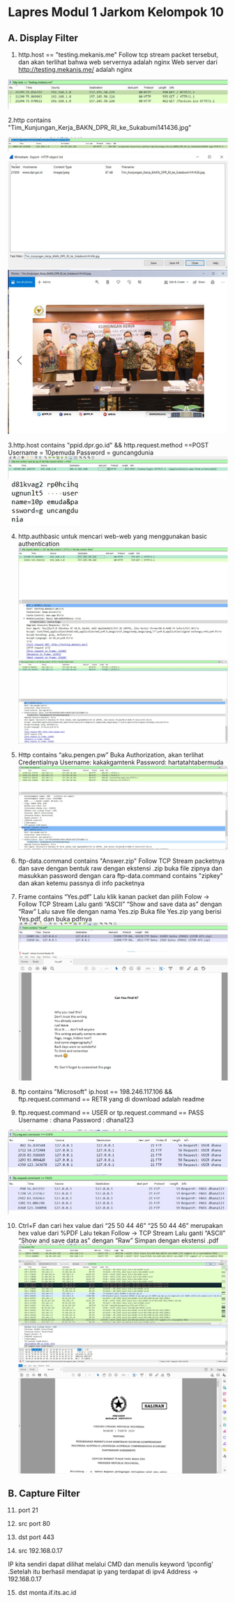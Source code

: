 # Lapres Modul 1 Jarkom Kelompok 10

## A. Display Filter
1. http.host == "testing.mekanis.me"
Follow tcp stream packet tersebut, dan akan terlihat bahwa web servernya adalah nginx
Web server dari http://testing.mekanis.me/ adalah nginx

![1](https://github.com/rozakcloud/Jarkom_Modul1_Lapres_A10/blob/main/img/1.jpg)

2.http contains "Tim_Kunjungan_Kerja_BAKN_DPR_RI_ke_Sukabumi141436.jpg"

![2_1](https://github.com/rozakcloud/Jarkom_Modul1_Lapres_A10/blob/main/img/2-1.jpg)
![2_2](https://github.com/rozakcloud/Jarkom_Modul1_Lapres_A10/blob/main/img/2-2.jpg)
![2_3](https://github.com/rozakcloud/Jarkom_Modul1_Lapres_A10/blob/main/img/2-3.jpg)

3.http.host contains "ppid.dpr.go.id" && http.request.method ==POST
Username = 10pemuda
Password = guncangdunia
![3_1](https://github.com/rozakcloud/Jarkom_Modul1_Lapres_A10/blob/main/img/3-1.jpg)
![3_2](https://github.com/rozakcloud/Jarkom_Modul1_Lapres_A10/blob/main/img/3-2.jpg)

4. http.authbasic
untuk mencari web-web yang menggunakan basic authentication
![4_1](https://github.com/rozakcloud/Jarkom_Modul1_Lapres_A10/blob/main/img/4-1.jpg)
![4_2](https://github.com/rozakcloud/Jarkom_Modul1_Lapres_A10/blob/main/img/4-2.jpg)

5. Http contains “aku.pengen.pw”
Buka Authorization, akan terlihat Credentialnya
Username: kakakgamtenk
Password: hartatahtabermuda
![5](https://github.com/rozakcloud/Jarkom_Modul1_Lapres_A10/blob/main/img/5.jpg)

6. ftp-data.command contains "Answer.zip"
Follow TCP Stream packetnya dan save dengan bentuk raw dengan ekstensi .zip
buka file zipnya dan masukkan password dengan cara
ftp-data.command contains "zipkey"
dan akan ketemu passnya di info packetnya

7. Frame contains “Yes.pdf”
Lalu klik kanan packet dan pilih Folow -> Follow  TCP Stream
Lalu ganti “ASCII” “Show and save data as” dengan “Raw”
Lalu save file dengan nama Yes.zip
Buka file Yes.zip yang berisi Yes.pdf, dan buka pdfnya
![7](https://github.com/rozakcloud/Jarkom_Modul1_Lapres_A10/blob/main/img/7.jpg)
![7_2](https://github.com/rozakcloud/Jarkom_Modul1_Lapres_A10/blob/main/img/7-2.jpg)

8. ftp contains "Microsoft"
ip.host == 198.246.117.106 && ftp.request.command == RETR
yang di download adalah readme

9. ftp.request.command == USER or tp.request.command == PASS
Username : dhana
Password : dhana123

![9_1](https://github.com/rozakcloud/Jarkom_Modul1_Lapres_A10/blob/main/img/9.jpg)
![9_2](https://github.com/rozakcloud/Jarkom_Modul1_Lapres_A10/blob/main/img/9-2.jpg)

10. Ctrl+F dan cari hex value dari “25 50 44 46”
“25 50 44 46” merupakan hex value dari %PDF
Lalu tekan Follow -> TCP Stream
Lalu ganti “ASCII” “Show and save data as” dengan “Raw”
Simpan dengan ekstensi .pdf
![10_1](https://github.com/rozakcloud/Jarkom_Modul1_Lapres_A10/blob/main/img/10-1.jpg)
![10_2](https://github.com/rozakcloud/Jarkom_Modul1_Lapres_A10/blob/main/img/10-2.jpg)
![10_3](https://github.com/rozakcloud/Jarkom_Modul1_Lapres_A10/blob/main/img/10-3.jpg)

## B. Capture Filter
11. port 21

12. src port 80

13. dst port 443

14. src 192.168.0.17

IP kita sendiri dapat dilihat melalui CMD dan menulis keyword ‘ipconfig’ .Setelah itu berhasil mendapat ip yang terdapat di ipv4 Address -> 192.168.0.17

15. dst monta.if.its.ac.id

